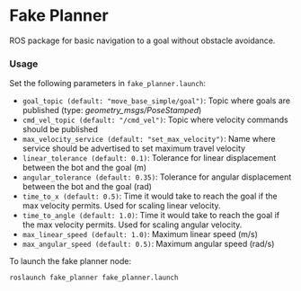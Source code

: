 # Fake Planner

ROS package for basic navigation to a goal without obstacle avoidance.

### Usage
Set the following parameters in `fake_planner.launch`:
  - `goal_topic (default: "move_base_simple/goal")`: Topic where goals are published (type: *geometry_msgs/PoseStamped*)
  - `cmd_vel_topic (default: "/cmd_vel")`: Topic where velocity commands should be published
  - `max_velocity_service (default: "set_max_velocity")`: Name where service should be advertised to set maximum travel velocity
  - `linear_tolerance (default: 0.1)`: Tolerance for linear displacement between the bot and the goal (m)
  - `angular_tolerance (default: 0.35)`: Tolerance for angular displacement between the bot and the goal (rad)
  - `time_to_x (default: 0.5)`: Time it would take to reach the goal if the max velocity permits. Used for scaling linear velocity.
  - `time_to_angle (default: 1.0)`: Time it would take to reach the goal if the max velocity permits. Used for scaling angular velocity.
  - `max_linear_speed (default: 1.0)`: Maximum linear speed (m/s)
  - `max_angular_speed (default: 0.5)`: Maximum angular speed (rad/s)

To launch the fake planner node:
```bash
roslaunch fake_planner fake_planner.launch
```

